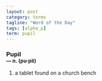 ```yaml
---
layout: post
category: terms
tagline: "Word of the Day"
tags: [alpha_p]
term: pupil
---
```


<h3>Pupil<br/> <small>&mdash; n. (pu<span>&middot;</span>pil)</small></h3>
<p><ol>
<li>a tablet found on a church bench</li>
</ol></p>
